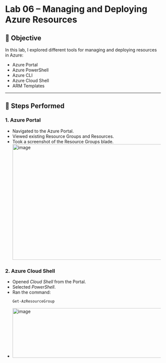 # Lab 06 – Managing and Deploying Azure Resources

## 🎯 Objective
In this lab, I explored different tools for managing and deploying resources in Azure:
- Azure Portal
- Azure PowerShell
- Azure CLI
- Azure Cloud Shell
- ARM Templates

---

## 📝 Steps Performed

### 1. Azure Portal
- Navigated to the Azure Portal.
- Viewed existing Resource Groups and Resources.
- Took a screenshot of the Resource Groups blade.
  <img width="940" height="373" alt="image" src="https://github.com/user-attachments/assets/dd288545-a12e-4575-b6b4-374446ab5904" />


### 2. Azure Cloud Shell
- Opened *Cloud Shell* from the Portal.
- Selected *PowerShell*.
- Ran the command:
  ```powershell
  Get-AzResourceGroup
- <img width="940" height="160" alt="image" src="https://github.com/user-attachments/assets/67f30bd4-10c2-4677-9e27-b3460df3c147" />

